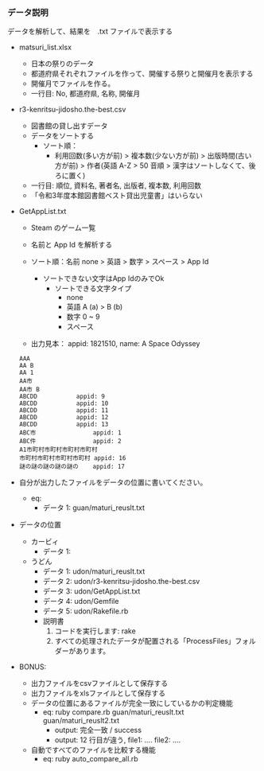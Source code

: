 ﻿### データ説明

データを解析して、結果を　.txt ファイルで表示する

- matsuri_list.xlsx

  - 日本の祭りのデータ
  - 都道府県それぞれファイルを作って、開催する祭りと開催月を表示する
  - 開催月でファイルを作る。
  - 一行目: No, 都道府県, 名称, 開催月

- r3-kenritsu-jidosho.the-best.csv

  - 図書館の貸し出すデータ
  - データをソートする
    - ソート順：
      - 利用回数(多い方が前) > 複本数(少ない方が前) > 出版時間(古い方が前) > 作者(英語 A-Z > 50 音順 > 漢字はソートしなくて、後ろに置く)
  - 一行目: 順位, 資料名, 著者名, 出版者, 複本数, 利用回数
  - 「令和3年度本館図書館ベスト貸出児童書」はいらない

- GetAppList.txt

  - Steam のゲーム一覧
  - 名前と App Id を解析する
  - ソート順：名前 none > 英語 > 数字 > スペース > App Id
    - ソートできない文字はApp IdのみでOk
      - ソートできる文字タイプ
        - none
        - 英語 A (a) > B (b)
        - 数字 0 ~ 9
        - スペース
    
  - 出力見本： appid: 1821510, name:  A Space Odyssey
  ```
  AAA
  AA B
  AA 1
  AA市
  AA市 B
  ABCDD           appid: 9
  ABCDD           appid: 10
  ABCDD           appid: 11
  ABCDD           appid: 12
  ABCDD           appid: 13
  ABC市                appid: 1
  ABC件                appid: 2
  A1市町村市町村市町村市町村
  市町村市町村市町村市町村 appid: 16
  謎の謎の謎の謎の謎の    appid: 17
  ```



- 自分が出力したファイルをデータの位置に書いてください。

  - eq:
    - データ 1: guan/maturi_reuslt.txt

- データの位置
  - カービィ
    - データ 1: 
  - うどん
    - データ 1: udon/maturi_reuslt.txt
    - データ 2: udon/r3-kenritsu-jidosho.the-best.csv
    - データ 3: udon/GetAppList.txt
    - データ 4: udon/Gemfile
    - データ 5: udon/Rakefile.rb
    - 説明書
      1. コードを実行します: rake
      2. すべての処理されたデータが配置される「ProcessFiles」フォルダーがあります。

- BONUS:
  - 出力ファイルをcsvファイルとして保存する
  - 出力ファイルをxlsファイルとして保存する
  - データの位置にあるファイルが完全一致にしているかの判定機能
    - eq: ruby compare.rb guan/maturi_reuslt.txt guan/maturi_reuslt2.txt
      - output: 完全一致 / success
      - output: 12 行目が違う, file1: .... file2: ....
  - 自動ですべてのファイルを比較する機能
    - eq: ruby auto_compare_all.rb
